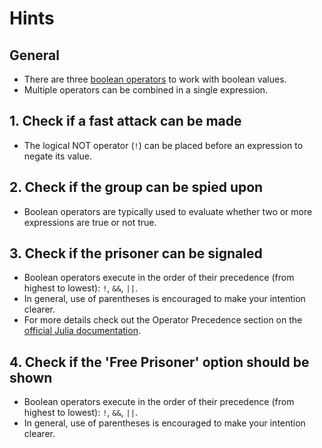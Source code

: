 # Hints

## General

- There are three [boolean operators][boolean-operators] to work with boolean values.
- Multiple operators can be combined in a single expression.

## 1. Check if a fast attack can be made

- The logical NOT operator (`!`) can be placed before an expression to negate its value.

## 2. Check if the group can be spied upon

- Boolean operators are typically used to evaluate whether two or more expressions are true or not true.

## 3. Check if the prisoner can be signaled

- Boolean operators execute in the order of their precedence (from highest to lowest): `!`, `&&`, `||`.
- In general, use of parentheses is encouraged to make your intention clearer.
- For more details check out the Operator Precedence section on the [official Julia documentation][operator-precedence].

## 4. Check if the 'Free Prisoner' option should be shown

- Boolean operators execute in the order of their precedence (from highest to lowest): `!`, `&&`, `||`.
- In general, use of parentheses is encouraged to make your intention clearer.

[boolean-operators]: https://docs.julialang.org/en/v1/manual/mathematical-operations/#Boolean-Operators
[operator-precedence]: https://docs.julialang.org/en/v1/manual/mathematical-operations/#Operator-Precedence-and-Associativity
